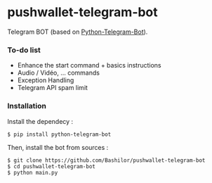 # pushwallet-telegram-bot

Telegram BOT (based on [Python-Telegram-Bot](https://github.com/python-telegram-bot/python-telegram-bot)).

### To-do list

  - Enhance the start command + basics instructions
  - Audio / Vidéo, ... commands
  - Exception Handling
  - Telegram API spam limit

### Installation

Install the dependecy :
```
$ pip install python-telegram-bot
```

Then, install the bot from sources :
```
$ git clone https://github.com/Bashilor/pushwallet-telegram-bot
$ cd pushwallet-telegram-bot 
$ python main.py
```
